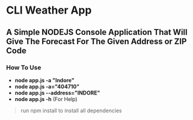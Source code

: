 # CLI Weather App

## A Simple NODEJS Console Application That Will Give The Forecast For The Given Address or ZIP Code
 
### How To Use

* **node app.js -a "Indore"**
* **node app.js -a="404710"**
* **node app.js --address="INDORE"**
* **node app.js -h** (For Help)


> run npm install to install all dependencies